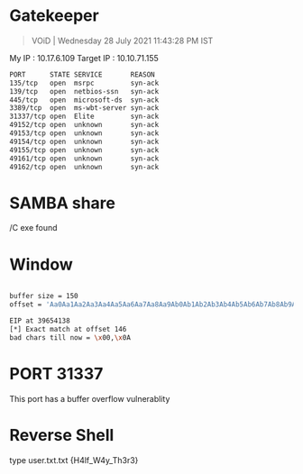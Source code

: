# Gatekeeper 

> VOiD | Wednesday 28 July 2021 11:43:28 PM IST

My IP : 10.17.6.109
Target IP : 10.10.71.155

```bash
PORT      STATE SERVICE       REASON
135/tcp   open  msrpc         syn-ack
139/tcp   open  netbios-ssn   syn-ack
445/tcp   open  microsoft-ds  syn-ack
3389/tcp  open  ms-wbt-server syn-ack
31337/tcp open  Elite         syn-ack
49152/tcp open  unknown       syn-ack
49153/tcp open  unknown       syn-ack
49154/tcp open  unknown       syn-ack
49155/tcp open  unknown       syn-ack
49161/tcp open  unknown       syn-ack
49162/tcp open  unknown       syn-ack
```

# SAMBA share 
/C 
exe found


# Window
```bash

buffer size = 150 
offset = 'Aa0Aa1Aa2Aa3Aa4Aa5Aa6Aa7Aa8Aa9Ab0Ab1Ab2Ab3Ab4Ab5Ab6Ab7Ab8Ab9Ac0Ac1Ac2Ac3Ac4Ac5Ac6Ac7Ac8Ac9Ad0Ad1Ad2Ad3Ad4Ad5Ad6Ad7Ad8Ad9Ae0Ae1Ae2Ae3Ae4Ae5Ae6Ae7Ae8Ae9'

EIP at 39654138
[*] Exact match at offset 146
bad chars till now = \x00,\x0A

```
# PORT 31337 

This port has a buffer overflow vulnerablity


# Reverse Shell
type user.txt.txt
{H4lf_W4y_Th3r3}


